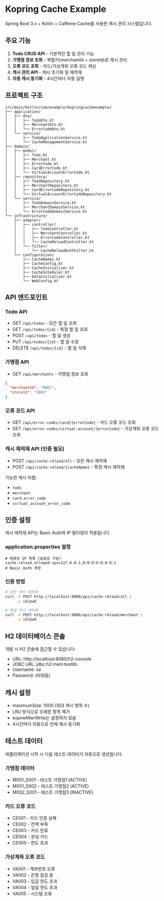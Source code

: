 # Kopring Cache Example

Spring Boot 3.x + Kotlin + Caffeine Cache를 사용한 캐시 관리 시스템입니다.

## 주요 기능

1. **Todo CRUD API** - 기본적인 할 일 관리 기능
2. **가맹점 정보 조회** - 복합키(merchantId + storeId)로 캐시 관리
3. **오류 코드 조회** - 카드/가상계좌 오류 코드 캐싱
4. **캐시 관리 API** - 캐시 초기화 및 재적재
5. **자동 캐시 동기화** - 4시간마다 자동 실행

## 프로젝트 구조

```
src/main/kotlin/com/example/kopringcacheexample/
├── application/
│   ├── dto/
│   │   ├── TodoDto.kt
│   │   ├── MerchantDto.kt
│   │   └── ErrorCodeDto.kt
│   └── service/
│       ├── TodoApplicationService.kt
│       └── CacheManagementService.kt
├── domain/
│   ├── model/
│   │   ├── Todo.kt
│   │   ├── Merchant.kt
│   │   ├── ErrorCode.kt
│   │   ├── CardErrorCode.kt
│   │   └── VirtualAccountErrorCode.kt
│   ├── repository/
│   │   ├── TodoRepository.kt
│   │   ├── MerchantRepository.kt
│   │   ├── CardErrorCodeRepository.kt
│   │   └── VirtualAccountErrorCodeRepository.kt
│   └── service/
│       ├── TodoDomainService.kt
│       ├── MerchantDomainService.kt
│       └── ErrorCodeDomainService.kt
└── infrastructure/
    ├── adapter/
    │   ├── controller/
    │   │   ├── TodoController.kt
    │   │   ├── MerchantController.kt
    │   │   ├── ErrorCodeController.kt
    │   │   └── CacheReloadController.kt
    │   └── filter/
    │       └── CacheReloadAuthFilter.kt
    └── configuration/
        ├── CacheNames.kt
        ├── CacheConfig.kt
        ├── CacheInitializer.kt
        ├── CacheScheduler.kt
        ├── DataInitializer.kt
        └── WebConfig.kt
```

## API 엔드포인트

### Todo API
- GET `/api/todos` - 모든 할 일 조회
- GET `/api/todos/{id}` - 특정 할 일 조회
- POST `/api/todos` - 할 일 생성
- PUT `/api/todos/{id}` - 할 일 수정
- DELETE `/api/todos/{id}` - 할 일 삭제

### 가맹점 API
- GET `/api/merchants` - 가맹점 정보 조회
```json
{
  "merchantId": "M001",
  "storeId": "S001"
}
```

### 오류 코드 API
- GET `/api/error-codes/card/{errorCode}` - 카드 오류 코드 조회
- GET `/api/error-codes/virtual-account/{errorCode}` - 가상계좌 오류 코드 조회

### 캐시 재적재 API (인증 필요)
- POST `/api/cache-reload/all` - 모든 캐시 재적재
- POST `/api/cache-reload/{cacheName}` - 특정 캐시 재적재

가능한 캐시 이름:
- `todo`
- `merchant`
- `card_error_code`
- `virtual_account_error_code`

## 인증 설정

캐시 재적재 API는 Basic Auth와 IP 필터링이 적용됩니다.

### application.properties 설정
```properties
# 허용된 IP 목록 (쉼표로 구분)
cache.reload.allowed-ips=127.0.0.1,0:0:0:0:0:0:0:1
# Basic Auth 계정
```

### 인증 방법
```bash
# 모든 캐시 재적재
curl -X POST http://localhost:8080/api/cache-reload/all \
     -u id/pwd

# 특정 캐시 재적재
curl -X POST http://localhost:8080/api/cache-reload/merchant \
     -u id/pwd
```

## H2 데이터베이스 콘솔

개발 시 H2 콘솔에 접근할 수 있습니다:
- URL: http://localhost:8080/h2-console
- JDBC URL: jdbc:h2:mem:testdb
- Username: sa
- Password: (비워둠)

## 캐시 설정

- maximumSize: 1000 (최대 캐시 항목 수)
- LRU 방식으로 오래된 항목 제거
- expireAfterWrite는 설정하지 않음
- 4시간마다 자동으로 전체 캐시 동기화

## 테스트 데이터

애플리케이션 시작 시 다음 테스트 데이터가 자동으로 생성됩니다:

### 가맹점 데이터
- M001_S001 - 테스트 가맹점1 (ACTIVE)
- M001_S002 - 테스트 가맹점2 (ACTIVE)
- M002_S001 - 테스트 가맹점3 (INACTIVE)

### 카드 오류 코드
- CE001 - 카드 인증 실패
- CE002 - 잔액 부족
- CE003 - 카드 만료
- CE004 - 분실 카드
- CE005 - 한도 초과

### 가상계좌 오류 코드
- VA001 - 계좌번호 오류
- VA002 - 은행 점검 중
- VA003 - 입금 한도 초과
- VA004 - 일일 한도 초과
- VA005 - 시스템 오류
